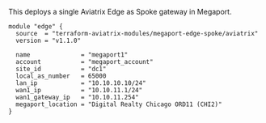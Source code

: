 This deploys a single Aviatrix Edge as Spoke gateway in Megaport.

```hcl
module "edge" {
  source  = "terraform-aviatrix-modules/megaport-edge-spoke/aviatrix"
  version = "v1.1.0"

  name              = "megaport1"
  account           = "megaport_account"
  site_id           = "dc1"
  local_as_number   = 65000
  lan_ip            = "10.10.10.10/24"
  wan1_ip           = "10.10.11.1/24"
  wan1_gateway_ip   = "10.10.11.254"
  megaport_location = "Digital Realty Chicago ORD11 (CHI2)"
}
```